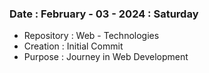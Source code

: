 
### Date       : February - 03 - 2024 : Saturday

* Repository : Web - Technologies 
* Creation   : Initial Commit 
* Purpose    : Journey in Web Development

